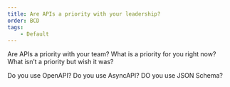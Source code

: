 ```yaml
---
title: Are APIs a priority with your leadership?
order: BCD
tags:
    - Default
---
```


Are APIs a priority with your team?
What is a priority for you right now?
What isn’t a priority but wish it was?

Do you use OpenAPI?
Do you use AsyncAPI?
DO you use JSON Schema?
